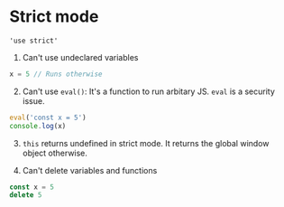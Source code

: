 # Strict mode
```
'use strict'
```
1. Can't use undeclared variables
```js
x = 5 // Runs otherwise
```

2. Can't use `eval()`: It's a function to run arbitary JS. `eval` is a security issue.
```js
eval('const x = 5')
console.log(x)
```

3. `this` returns undefined in strict mode. It returns the global window object otherwise.

4. Can't delete variables and functions
```js
const x = 5
delete 5
```